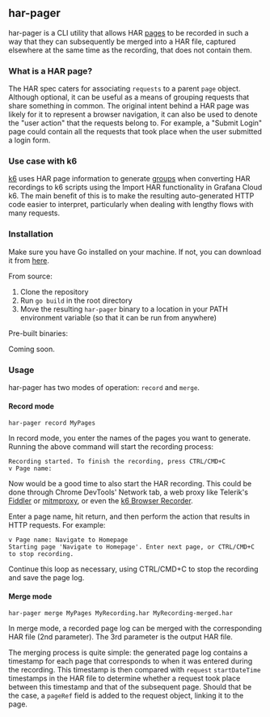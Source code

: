 ## har-pager

har-pager is a CLI utility that allows HAR [pages](http://www.softwareishard.com/blog/har-12-spec/#pages) to be recorded in such a way that they can subsequently be merged into a HAR file, captured elsewhere at the same time as the recording, that does not contain them.

### What is a HAR page?

The HAR spec caters for associating `requests` to a parent `page` object. Although optional, it can be useful as a means of grouping requests that share something in common. The original intent behind a HAR page was likely for it to represent a browser navigation, it can also be used to denote the "user action" that the requests belong to. For example, a "Submit Login" page could contain all the requests that took place when the user submitted a login form.

### Use case with k6

[k6](https://k6.io) uses HAR page information to generate [groups](https://grafana.com/docs/k6/latest/using-k6/tags-and-groups/#groups) when converting HAR recordings to k6 scripts using the Import HAR functionality in Grafana Cloud k6. The main benefit of this is to make the resulting auto-generated HTTP code easier to interpret, particularly when dealing with lengthy flows with many requests.

### Installation

Make sure you have Go installed on your machine. If not, you can download it from [here](https://golang.org/dl/).

From source:
1. Clone the repository
2. Run `go build` in the root directory
3. Move the resulting `har-pager` binary to a location in your PATH environment variable (so that it can be run from anywhere)

Pre-built binaries:

Coming soon.

### Usage

har-pager has two modes of operation: `record` and `merge`.

#### Record mode

```shell
har-pager record MyPages
```

In record mode, you enter the names of the pages you want to generate. Running the above command will start the recording process:

```shell
Recording started. To finish the recording, press CTRL/CMD+C
v Page name: 
```

Now would be a good time to also start the HAR recording. This could be done through Chrome DevTools' Network tab, a web proxy like Telerik's [Fiddler](https://www.telerik.com/download/fiddler) or [mitmproxy](https://mitmproxy.org/), or even the [k6 Browser Recorder](https://grafana.com/docs/k6/latest/using-k6/test-authoring/create-tests-from-recordings/using-the-browser-recorder/).

Enter a page name, hit return, and then perform the action that results in HTTP requests. For example:

```shell
v Page name: Navigate to Homepage
Starting page 'Navigate to Homepage'. Enter next page, or CTRL/CMD+C to stop recording.
```

Continue this loop as necessary, using CTRL/CMD+C to stop the recording and save the page log.

#### Merge mode

```shell
har-pager merge MyPages MyRecording.har MyRecording-merged.har
```

In merge mode, a recorded page log can be merged with the corresponding HAR file (2nd parameter). The 3rd parameter is the output HAR file.

The merging process is quite simple: the generated page log contains a timestamp for each page that corresponds to when it was entered during the recording. This timestamp is then compared with `request` `startDateTime` timestamps in the HAR file to determine whether a request took place between this timestamp and that of the subsequent page. Should that be the case, a `pageRef` field is added to the request object, linking it to the page.
